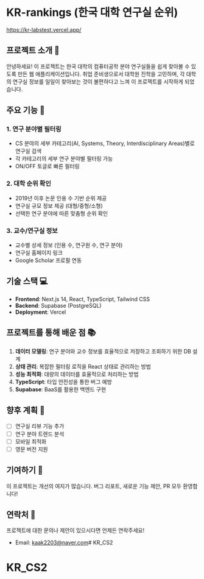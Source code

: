 # KR-rankings (한국 대학 연구실 순위)

https://kr-labstest.vercel.app/

## 프로젝트 소개 👋

안녕하세요! 이 프로젝트는 한국 대학의 컴퓨터공학 분야 연구실들을 쉽게 찾아볼 수 있도록 만든 웹 애플리케이션입니다. 취업 준비생으로서 대학원 진학을 고민하며, 각 대학의 연구실 정보를 일일이 찾아보는 것이 불편하다고 느껴 이 프로젝트를 시작하게 되었습니다.

## 주요 기능 🚀

### 1. 연구 분야별 필터링
- CS 분야의 세부 카테고리(AI, Systems, Theory, Interdisciplinary Areas)별로 연구실 검색
- 각 카테고리의 세부 연구 분야별 필터링 가능
- ON/OFF 토글로 빠른 필터링

### 2. 대학 순위 확인
- 2019년 이후 논문 인용 수 기반 순위 제공
- 연구실 규모 정보 제공 (대형/중형/소형)
- 선택한 연구 분야에 따른 맞춤형 순위 확인

### 3. 교수/연구실 정보
- 교수별 상세 정보 (인용 수, 연구원 수, 연구 분야)
- 연구실 홈페이지 링크
- Google Scholar 프로필 연동

## 기술 스택 💻

- **Frontend**: Next.js 14, React, TypeScript, Tailwind CSS
- **Backend**: Supabase (PostgreSQL)
- **Deployment**: Vercel


## 프로젝트를 통해 배운 점 📚

1. **데이터 모델링**: 연구 분야와 교수 정보를 효율적으로 저장하고 조회하기 위한 DB 설계
2. **상태 관리**: 복잡한 필터링 로직을 React 상태로 관리하는 방법
3. **성능 최적화**: 대량의 데이터를 효율적으로 처리하는 방법
4. **TypeScript**: 타입 안전성을 통한 버그 예방
5. **Supabase**: BaaS를 활용한 백엔드 구현

## 향후 계획 🎯

- [ ] 연구실 리뷰 기능 추가
- [ ] 연구 분야 트렌드 분석
- [ ] 모바일 최적화
- [ ] 영문 버전 지원

## 기여하기 🤝

이 프로젝트는 개선의 여지가 많습니다. 버그 리포트, 새로운 기능 제안, PR 모두 환영합니다!


## 연락처 📧

프로젝트에 대한 문의나 제안이 있으시다면 언제든 연락주세요!
- Email: kaak2203@naver.com# KR_CS2
# KR_CS2
